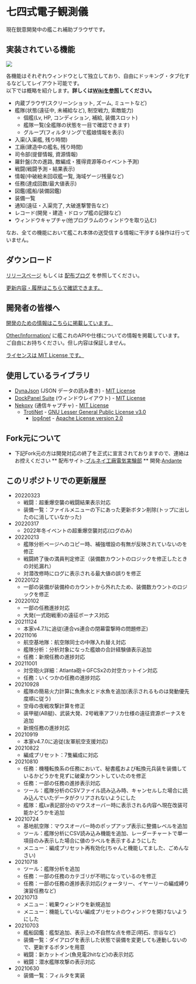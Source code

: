 
# 七四式電子観測儀

現在鋭意開発中の艦これ補助ブラウザです。  


## 実装されている機能

![](https://github.com/andanteyk/ElectronicObserver/wiki/media/mainimage3.png)

各機能はそれぞれウィンドウとして独立しており、自由にドッキング・タブ化するなどしてレイアウト可能です。  
以下では概略を紹介します。**詳しくは[Wikiを参照](https://github.com/andanteyk/ElectronicObserver/wiki)してください。**  

* 内蔵ブラウザ(スクリーンショット, ズーム, ミュートなど)
* 艦隊(状態(遠征中, 未補給など), 制空戦力, 索敵能力)
    * 個艦(Lv, HP, コンディション, 補給, 装備スロット)
    * 艦隊一覧(全艦隊の状態を一目で確認できます)
    * グループ(フィルタリングで艦娘情報を表示)
* 入渠(入渠艦, 残り時間)
* 工廠(建造中の艦名, 残り時間)
* 司令部(提督情報, 資源情報)
* 羅針盤(次の進路, 敵編成・獲得資源等のイベント予測)
* 戦闘(戦闘予測・結果表示)
* 情報(中破絵未回収艦一覧, 海域ゲージ残量など)
* 任務(達成回数/最大値表示)
* 図鑑(艦船/装備図鑑)
* 装備一覧
* 通知(遠征・入渠完了, 大破進撃警告など)
* レコード(開発・建造・ドロップ艦の記録など)
* ウィンドウキャプチャ(他プログラムのウィンドウを取り込む)

なお、全ての機能において艦これ本体の送受信する情報に干渉する操作は行っていません。


## ダウンロード

[リリースページ](https://github.com/andanteyk/ElectronicObserver/releases) もしくは [配布ブログ](http://electronicobserver.blog.fc2.com/) を参照してください。

[更新内容・履歴はこちらで確認できます。](https://github.com/andanteyk/ElectronicObserver/wiki/ChangeLog)  


## 開発者の皆様へ

[開発のための情報はこちらに掲載しています。](https://github.com/andanteyk/ElectronicObserver/wiki/ForDev)  

[Other/Information/](https://github.com/andanteyk/ElectronicObserver/tree/develop/ElectronicObserver/Other/Information) に艦これのAPIや仕様についての情報を掲載しています。  
ご自由にお持ちください。但し内容は保証しません。  

[ライセンスは MIT License です。](https://github.com/andanteyk/ElectronicObserver/blob/master/LICENSE)  


## 使用しているライブラリ

* [DynaJson](https://github.com/fujieda/DynaJson) (JSON データの読み書き) - [MIT License](https://github.com/andanteyk/ElectronicObserver/blob/master/Licenses/DynaJson.txt)
* [DockPanel Suite](http://dockpanelsuite.com/) (ウィンドウレイアウト) - [MIT License](https://github.com/andanteyk/ElectronicObserver/blob/master/Licenses/DockPanelSuite.txt)
* [Nekoxy](https://github.com/veigr/Nekoxy) (通信キャプチャ) - [MIT License](https://github.com/andanteyk/ElectronicObserver/blob/master/Licenses/Nekoxy.txt)
    * [TrotiNet](http://trotinet.sourceforge.net/) - [GNU Lesser General Public License v3.0](https://github.com/andanteyk/ElectronicObserver/blob/master/Licenses/LGPL.txt)
        * [log4net](https://logging.apache.org/log4net/) - [Apache License version 2.0](https://github.com/andanteyk/ElectronicObserver/blob/master/Licenses/Apache.txt)


## Fork元について

* 下記Fork元の方は開発対応の終了を正式に宣言されておりますので、連絡はお控えください
** 配布サイト:[ブルネイ工廠電気実験部](http://electronicobserver.blog.fc2.com/)
** 開発:[Andante](https://twitter.com/andanteyk)

## このリポジトリでの更新履歴
* 20220323
	* 戦闘：超重爆空襲の戦闘結果表示対応
	* 装備一覧：ファイルメニューの下にあった更新ボタン削除(トップに出したのに消していなかった)
* 20220317
	* 2022年冬イベントの超重爆空襲対応(ログのみ)
* 20220213
	* 艦隊分析ページへのコピー時、補強増設の有無が反映されていないのを修正
	* 戦闘終了後の満員判定修正（装備数カウントのロジックを修正したときの対処漏れ）
	* 対潜改修時にログに表示される最大値の誤りを修正
* 20220122
	* 一部の装備が装備枠のカウントから外れたため、装備数カウントのロジックを修正
* 20220102
	* 一部の任務進捗対応
	* 大発(一式砲戦車)の遠征ボーナス対応
* 20211124
	* 本家v4.7.1に追従(連合vs連合の閉幕雷撃時の問題修正)
* 20211016
	* 航空基地隊：航空隊同士の中隊入れ替え対応
	* 艦隊分析：分析対象になった艦娘の合計経験値表示追加
	* 任務：新規任務の進捗対応
* 20211001
	* 対空砲火詳細：Atlanta砲＋GFCSx2の対空カットイン対応
	* 任務：いくつかの任務の進捗対応
* 20210928
	* 艦隊の簡易火力計算に魚魚水とド水魚を追加(表示されるものは発動優先度順に従う)
	* 空母の夜戦攻撃計算を修正
	* 装甲艇(AB艇)、武装大発、2号戦車アフリカ仕様の遠征資源ボーナスを追加
	* 新規任務の進捗対応
* 20210919
	* 本家v4.7.0に追従(友軍航空支援対応)
* 20210822
	* 編成プリセット：7隻編成に対応
* 20210810
	* 任務：機種転換系の任務において、秘書艦および転換元兵装を装備しているかどうかを見ずに破棄カウントしていたのを修正
	* 任務：一部の任務の進捗表示対応
	* ツール：艦隊分析のCSVファイル読み込み時、キャンセルした場合に読み込んでいたデータがクリアされないようにした
	* 艦隊：艦Lv表記部分のマウスオーバー時に表示される内容へ現在改装可能かどうかを追加
* 20210724
    * 基地航空隊：マウスオーバー時のポップアップ表示に整備レベルを追加 
    * ツール：艦隊分析にCSV読み込み機能を追加、レーダーチャートで単一項目のみ表示した場合に値のラベルを表示するようにした
    * メニュー：編成プリセット再有効化(ちゃんと機能してました、ごめんなさい)
* 20210718
    * ツール：艦隊分析を追加
    * 任務：一部の任務のカテゴリが不明になっているのを修正
    * 任務：一部の任務の進捗表示対応(クォータリー、イヤーリーの編成縛り演習任務など)
* 20210713
    * メニュー：戦果ウィンドウを新規追加
    * メニュー：機能していない編成プリセットのウィンドウを開けないようにした
* 20210703
    * 艦船図鑑：艦型追加、表示上の不自然な点を修正(明石、宗谷など)
    * 装備一覧：ダイアログを表示した状態で装備を変更しても連動しないので、更新するボタンを用意
    * 戦闘：新カットイン(魚見電2hitなど)の表示対応
    * 戦闘：潜水艦隊攻撃の表示対応
* 20210630
    * 装備一覧：フィルタを実装
